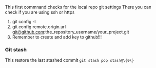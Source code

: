 This first commnand checks for the local repo git settings
There you can check if you are using ssh or https
1. git config -l  
2. git config remote.origin.url git@github.com:the_repository_username/your_project.git
3. Remember to create and add key to github!!!

### Git stash
This restore the last stashed commit
`git stash pop stash@\{0\}`

